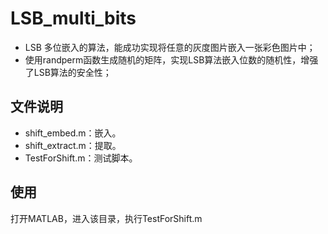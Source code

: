 # LSB_multi_bits
- LSB 多位嵌入的算法，能成功实现将任意的灰度图片嵌入一张彩色图片中；
- 使用randperm函数生成随机的矩阵，实现LSB算法嵌入位数的随机性，增强了LSB算法的安全性；

## 文件说明

- shift_embed.m：嵌入。
- shift_extract.m：提取。
- TestForShift.m：测试脚本。

## 使用

打开MATLAB，进入该目录，执行TestForShift.m